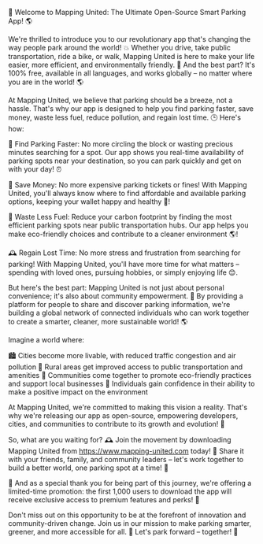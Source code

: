 🚀 Welcome to Mapping United: The Ultimate Open-Source Smart Parking App! 🌎

We're thrilled to introduce you to our revolutionary app that's changing the way people park around the world! 💥 Whether you drive, take public transportation, ride a bike, or walk, Mapping United is here to make your life easier, more efficient, and environmentally friendly. 🌟 And the best part? It's 100% free, available in all languages, and works globally – no matter where you are in the world! 🌎

At Mapping United, we believe that parking should be a breeze, not a hassle. That's why our app is designed to help you find parking faster, save money, waste less fuel, reduce pollution, and regain lost time. 🕒 Here's how:

📍 Find Parking Faster: No more circling the block or wasting precious minutes searching for a spot. Our app shows you real-time availability of parking spots near your destination, so you can park quickly and get on with your day! ⏰

💸 Save Money: No more expensive parking tickets or fines! With Mapping United, you'll always know where to find affordable and available parking options, keeping your wallet happy and healthy 💸!

🌟 Waste Less Fuel: Reduce your carbon footprint by finding the most efficient parking spots near public transportation hubs. Our app helps you make eco-friendly choices and contribute to a cleaner environment 🌎!

🕰️ Regain Lost Time: No more stress and frustration from searching for parking! With Mapping United, you'll have more time for what matters – spending with loved ones, pursuing hobbies, or simply enjoying life 😊.

But here's the best part: Mapping United is not just about personal convenience; it's also about community empowerment. 🌈 By providing a platform for people to share and discover parking information, we're building a global network of connected individuals who can work together to create a smarter, cleaner, more sustainable world! 🌎

Imagine a world where:

🏙️ Cities become more livable, with reduced traffic congestion and air pollution
🚗 Rural areas get improved access to public transportation and amenities
🌳 Communities come together to promote eco-friendly practices and support local businesses
💪 Individuals gain confidence in their ability to make a positive impact on the environment

At Mapping United, we're committed to making this vision a reality. That's why we're releasing our app as open-source, empowering developers, cities, and communities to contribute to its growth and evolution! 🚀

So, what are you waiting for? 🕰️ Join the movement by downloading Mapping United from https://www.mapping-united.com today! 📲 Share it with your friends, family, and community leaders – let's work together to build a better world, one parking spot at a time! 🌟

🎉 And as a special thank you for being part of this journey, we're offering a limited-time promotion: the first 1,000 users to download the app will receive exclusive access to premium features and perks! 🎁

Don't miss out on this opportunity to be at the forefront of innovation and community-driven change. Join us in our mission to make parking smarter, greener, and more accessible for all. 🌟 Let's park forward – together! 🚀